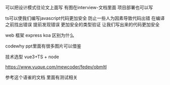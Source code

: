 可以把设计模式往论文上面写
有图在interview-文档里面
项目部署也可以写

ts可以使我们编写javascript代码更加安全 防止一些人为因素导致代码出错
在编译之前找出错误  提前发现错误
更加安全的类型验证 让我们写出来的代码更加安全

web 框架 express koa 区别为什么

codewhy ppt里面有很多图片可以借鉴

技术选型 vue3+TS + node

https://www.yuque.com/mewcoder/fedev/obmltl

参考这个语雀的文档 里面有测试相关